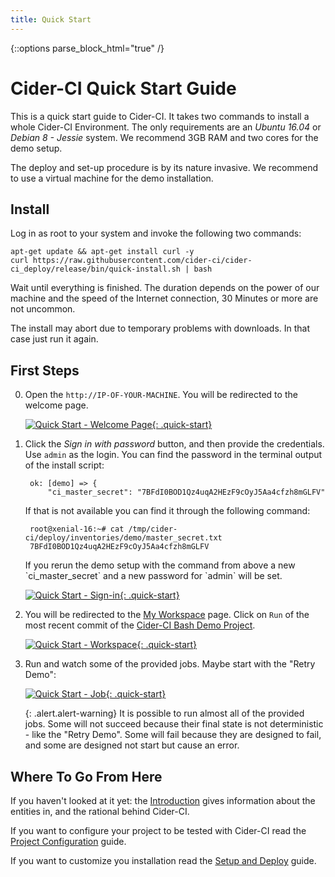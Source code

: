 ```yaml
---
title: Quick Start
---
```

{::options parse_block_html="true" /}

# Cider-CI Quick Start Guide

This is a quick start guide to Cider-CI. It takes two commands to install
a whole Cider-CI Environment. The only requirements are an _Ubuntu 16.04_ or
_Debian 8 - Jessie_ system. We recommend 3GB RAM and two cores for the demo
setup.

<div class="alert alert-warning">
  The deploy and set-up procedure is by its nature invasive. We recommend to
  use a virtual machine for the demo installation.
</div>



## Install

Log in as root to your system and invoke the following two commands:

    apt-get update && apt-get install curl -y
    curl https://raw.githubusercontent.com/cider-ci/cider-ci_deploy/release/bin/quick-install.sh | bash

Wait until everything is finished. The duration depends on the power of our
machine and the speed of the Internet connection, 30 Minutes or more are not
uncommon.

<div class="alert alert-warning">
  The install may abort due to temporary problems with downloads. In that case
  just run it again.
</div>


## First Steps

0. Open the `http://IP-OF-YOUR-MACHINE`. You will be redirected to the welcome page.

    [![Quick Start - Welcome Page](/introduction/quick-start/welcome.png){: .quick-start}](/introduction/quick-start/welcome.png)


0. Click the _Sign in with password_ button, and then provide the credentials. Use `admin`
  as the login. You can find the password in the terminal output of the install script:

        ok: [demo] => {
            "ci_master_secret": "7BFdI0BOD1Qz4uqA2HEzF9cOyJ5Aa4cfzh8mGLFV"

    If that is not available you can find it through the following command:

        root@xenial-16:~# cat /tmp/cider-ci/deploy/inventories/demo/master_secret.txt
        7BFdI0BOD1Qz4uqA2HEzF9cOyJ5Aa4cfzh8mGLFV

    <div class="alert alert-warning">
      If you rerun the demo setup with the command from above a new `ci_master_secret`
      and a new password for `admin` will be set.
    </div>

    [![Quick Start - Sign-in](/introduction/quick-start/sign-in.png){: .quick-start}](/introduction/quick-start/sign-in.png)

0. You will be redirected to the [My Workspace](http://cider-ci.info/articles/my-workspace/) page. Click on `Run` of the most recent commit of the
[Cider-CI Bash Demo Project](https://github.com/cider-ci/cider-ci_demo-project-bash).

    [![Quick Start - Workspace](/introduction/quick-start/workspace.png){: .quick-start}](/introduction/quick-start/workspace.png)

0. Run and watch some of the provided jobs. Maybe start with the "Retry Demo":

    [![Quick Start - Job](/introduction/quick-start/job.png){: .quick-start}](/introduction/quick-start/job.png)

    {: .alert.alert-warning}
    It is possible to run almost all of the provided jobs. Some
    will not succeed because their final state is not deterministic - like
    the "Retry Demo". Some will fail because they are designed to fail,
    and some are designed not start but cause an error.




## Where To Go From Here

If you haven't looked at it yet: the [Introduction](/introduction/) gives
information about the entities in, and the rational behind Cider-CI.

If you want to configure your project to be tested with Cider-CI read
the [Project Configuration](/project-configuration/) guide.

If you want to customize you installation read the [Setup and Deploy][] guide.

  [Setup and Deploy]: /installation/setup-and-deploy/index.html



